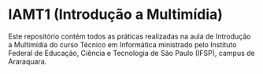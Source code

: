 # IAMT1 (Introdução a Multimídia)

Este repositório contém todos as práticas realizadas na aula de Introdução a Multimídia do curso Técnico em Informática ministrado pelo Instituto Federal de Educação, Ciência e Tecnologia de São Paulo (IFSP), campus de Araraquara.
